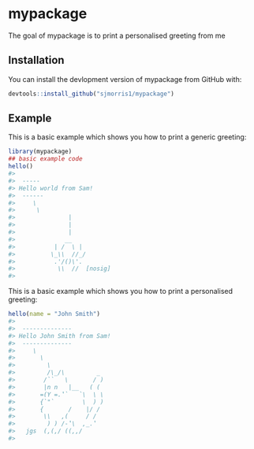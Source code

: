 
<!-- README.md is generated from README.Rmd. Please edit that file -->

# mypackage

<!-- badges: start -->
<!-- badges: end -->

The goal of mypackage is to print a personalised greeting from me

## Installation

You can install the devlopment version of mypackage from GitHub with:

``` r
devtools::install_github("sjmorris1/mypackage")
```

## Example

This is a basic example which shows you how to print a generic greeting:

``` r
library(mypackage)
## basic example code
hello()
#> 
#>  ----- 
#> Hello world from Sam! 
#>  ------ 
#>     \   
#>      \
#>               |
#>               |
#>               |
#>              __
#>           | /  \ |
#>          \_\\  //_/
#>           .'/()\'.
#>            \\  //  [nosig]
#> 
```

This is a basic example which shows you how to print a personalised
greeting:

``` r
hello(name = "John Smith")
#> 
#>  -------------- 
#> Hello John Smith from Sam! 
#>  --------------
#>     \
#>       \
#>         \
#>         /\_/\         _
#>        /``   \       / )
#>        |n n   |__   ( (
#>       =(Y =.‛`   `\  \ \
#>       {`"`        \  ) )
#>       {       /    |/ /
#>        \\   ,(     / /
#>         ) ) /-‛\  ,_.‛
#>   jgs  (,(,/ ((,,/
#> 
```
